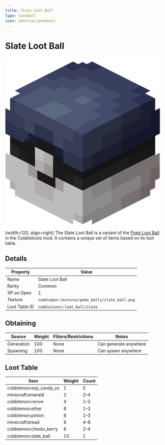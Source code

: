 ```yaml
---
title: Slate Loot Ball
type: lootball
icon: material/pokeball
---
```


# Slate Loot Ball

![Slate Ball](<../../assets/ball/Slate_Ball_(model).png>){width=120, align=right}
The Slate Loot Ball is a variant of the [Poké Loot Ball](poké.md) in the Cobbleloots mod. It contains a unique set of items based on its loot table.

## Details

| Property      | Value                                          |
| ------------- | ---------------------------------------------- |
| Name          | Slate Loot Ball                                |
| Rarity        | Common                                         |
| XP on Open    | 1                                              |
| Texture       | `cobblemon:textures/poke_balls/slate_ball.png` |
| Loot Table ID | `cobbleloots:loot_ball/slate`                  |

## Obtaining

| Source     | Weight | Filters/Restrictions | Notes                 |
| ---------- | ------ | -------------------- | --------------------- |
| Generation | 100    | None                 | Can generate anywhere |
| Spawning   | 100    | None                 | Can spawn anywhere    |

## Loot Table

| Item                   | Weight | Count |
| ---------------------- | ------ | ----- |
| cobblemon:exp_candy_xs | 1      | 5     |
| minecraft:emerald      | 2      | 2–4   |
| cobblemon:revive       | 4      | 1–2   |
| cobblemon:ether        | 8      | 1–2   |
| cobblemon:potion       | 8      | 1–3   |
| minecraft:bread        | 8      | 4–8   |
| cobblemon:chesto_berry | 8      | 2–4   |
| cobblemon:slate_ball   | 10     | 1     |
